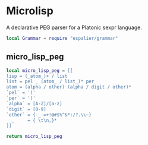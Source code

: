 # Microlisp


A declarative PEG parser for a Platonic sexpr language.

```lua
local Grammar = require "espalier/grammar"
```
## micro_lisp_peg

```lua
local micro_lisp_peg = [[
lisp = (_atom_)+ / list
list = pel _ (atom_ / list_)* per
atom = (alpha / other) (alpha / digit / other)*
`pel` = '('
`per` = ')'
`alpha` = [A-Z]/[a-z]
`digit` = [0-9]
`other` = {-_-=+!@#$%^&*:/?.\\~}
  _     = { \t\n,}*
]]
```
```lua
return micro_lisp_peg
```
